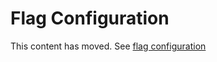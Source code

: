 <!-- markdownlint-disable-file -->

# Flag Configuration

This content has moved. See [flag configuration](https://flagd.dev/reference/flag_configuration)
